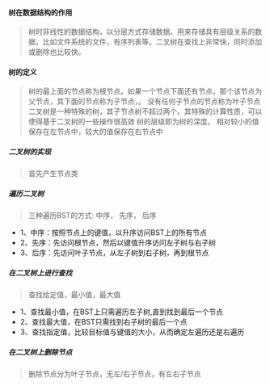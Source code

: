 #### 树在数据结构的作用
> 树时非线性的数据结构，以分层方式存储数据。用来存储具有层级关系的数据，比如文件系统的文件，有序列表等。二叉树在查找上非常快，同时添加或删除也比较快。

#### 树的定义
> 树的最上面的节点称为根节点。如果一个节点下面还有节点，那个该节点为父节点，其下面的节点称为子节点，。 没有任何子节点的节点称为叶子节点
> 二叉树是一种特殊的树，其子节点树不超过两个。其特殊的计算性质，可以使得基于二叉树的一些操作很高效
> 树的层级即为树的深度。
> 相对较小的值保存在左节点中，较大的值保存在右节点中

##### 二叉树的实现
> 首先产生节点类


##### 遍历二叉树
> 三种遍历BST的方式: 中序， 先序， 后序
 - 1、中序：按照节点上的键值，以升序访问BST上的所有节点
 - 2、先序：先访问根节点，然后以键值升序访问左子树与右子树
 - 3、后序：先访问叶子节点，从左子树到右子树，再到根节点

##### 在二叉树上进行查找
> 查找给定值，最小值，最大值
 + 1、查找最小值，在BST上只需遍历左子树,直到找到最后一个节点
 + 2、查找最大值，在BST只需找到右子树的最后一个点
 + 3、查找指定值，比较目标值与键值的大小，从而确定左遍历还是右遍历

##### 在二叉树上删除节点
> 删除节点分为叶子节点，无左/右子节点，有左右子节点